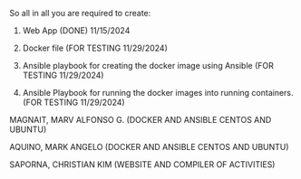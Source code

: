 So all in all you are required to create: 

1. Web App  (DONE) 11/15/2024

2. Docker file (FOR TESTING 11/29/2024)

3. Ansible playbook for creating the docker image using Ansible (FOR TESTING 11/29/2024)

4. Ansible Playbook for running the docker images into running containers. (FOR TESTING 11/29/2024)


MAGNAIT, MARV ALFONSO G. (DOCKER AND ANSIBLE CENTOS AND UBUNTU)

AQUINO, MARK ANGELO (DOCKER AND ANSIBLE CENTOS AND UBUNTU)

SAPORNA, CHRISTIAN KIM (WEBSITE AND COMPILER OF ACTIVITIES)
